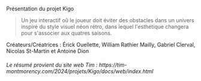 Présentation du projet Kigo
>Un jeu interactif oû le joueur doit éviter des obstacles dans un univers inspiré du style visuel néon rétro, dans lequel l'esthétique changera pour s'associer aux quatres saisons.


Créateurs/Créatrices : Érick Ouellette, William Rathier Mailly, Gabriel Clerval, Nicolas St-Martin et Antoine Dion

<h6>Le résumé provient du site web Tim : https://tim-montmorency.com/2024/projets/Kigo/docs/web/index.html</h6>

